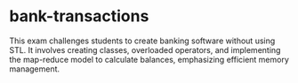 # bank-transactions
This exam challenges students to create banking software without using STL. It involves creating classes, overloaded operators, and implementing the map-reduce model to calculate balances, emphasizing efficient memory management.
